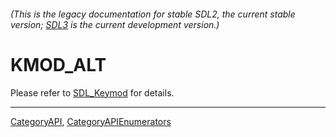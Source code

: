 ###### (This is the legacy documentation for stable SDL2, the current stable version; [SDL3](https://wiki.libsdl.org/SDL3/) is the current development version.)
# KMOD_ALT

Please refer to [SDL_Keymod](SDL_Keymod) for details.

----
[CategoryAPI](CategoryAPI), [CategoryAPIEnumerators](CategoryAPIEnumerators)

